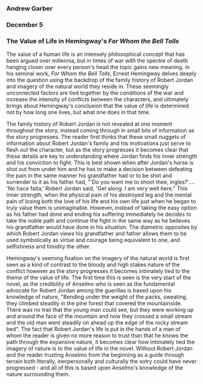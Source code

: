 ### Andrew Garber
### December 5
### The Value of Life in Hemingway's *For Whom the Bell Tolls*

The value of a human life is an intensely philosophical concept that has been argued over millennia, but in times of war with the spectre of death hanging closer over every person's head the topic gains new meaning. In his seminal work, *For Whom the Bell Tolls*, Ernest Hemingway delves deeply into the question using the backdrop of the family history of Robert Jordan and imagery of the natural world they reside in. These seemingly unconnected factors are tied together by the conditions of the war and increase the intensity of conflicts between the characters, and ultimately brings about Hemingway's conclusion that the value of life is determined not by how long one lives, but what one does in that time.

The family history of Robert Jordan is not revealed at one moment throughout the story, instead coming through in small bits of information as the story progresses. The reader first thinks that these small nuggets of information about Robert Jordan's family and his motivations just serve to flesh out the character, but as the story progresses it becomes clear that these details are key to understanding where Jordan finds his inner strength and his conviction to fight. This is best shown when after Jordan's horse is shot out from under him and he has to make a decision between defeating the pain in the same manner his grandfather had or to be shot and surrender to it as his father had, "'Do you want me to shoot thee, ingles?'.... 'No hace falta,' Robert Jordan said, 'Get along. I am very well here." This inner strength, when the physical pain of his destroyed leg and the mental pain of losing both the love of his life and his own life just when he began to truly value them is unimaginable. However, instead of taking the easy option as his father had done and ending his suffering immediately he decides to take the noble path and continue the fight in the same way as he believes his grandfather would have done in his situation. The diametric opposites by which Robert Jordan views his grandfather and father allows them to be used symbolically as virtue and courage being equivalent to one, and selfishness and timidity the other.

Hemingway's seeming fixation on the imagery of the natural world is first seen as a kind of contrast to the bloody and high stakes nature of the conflict however as the story progresses it becomes intimately tied to the theme of the value of life. The first time this is seen is the very start of the novel, as the credibility of Anselmo who is seen as the fundamental advocate for Robert Jordan among the guerillas is based upon his knowledge of nature, "Bending under the weight of the packs, sweating, they climbed steadily in the pine forest that covered the mountainside. There was no trail that the young man could see, but they were working up and around the face of the mountain and now they crossed a small stream and the old man went steadily on ahead up the edge of the rocky stream bed". The fact that Robert Jordan's life is put in the hands of a man of whom the reader is given no more reason to trust than that he knows the path through the expansive nature, it becomes clear how intimately tied the imagery of nature is to the value of life in the novel. Without Robert Jordan and the reader trusting Anselmo from the beginning as a guide through terrain both literally, inerpersonally and culturally the sotry could have never progressed - and all of this is based upon Anselmo's knowledge of the nature surrounding them.

